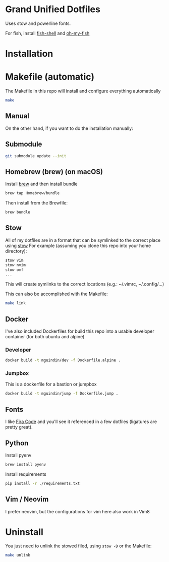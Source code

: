 # Grand Unified Dotfiles

Uses stow and powerline fonts.

For fish, install [fish-shell](http://fishshell.com/) and
[oh-my-fish](https://github.com/oh-my-fish/oh-my-fish)


# Installation
# Makefile (automatic)
The Makefile in this repo will install and configure everything automatically

```sh
make
```

## Manual
On the other hand, if you want to do the installation manually:

## Submodule

```sh
git submodule update --init
```

## Homebrew (brew) (on macOS)

Install [brew](https://brew.sh/) and then install bundle
```sh
brew tap Homebrew/bundle
```

Then install from the Brewfile:
```sh
brew bundle
```

## Stow
All of my dotfiles are in a format that can be symlinked to the correct place
using [stow](https://www.gnu.org/software/stow/)
For example (assuming you clone this repo into your home directory):

```sh
stow vim
stow nvim
stow omf
...
```

This will create symlinks to the correct locations (e.g.: ~/.vimrc,
~/.config/...)

This can also be accomplished with the Makefile:
```sh
make link
```

## Docker
I've also included Dockerfiles for build this repo into a usable developer
container (for both ubuntu and alpine)

### Developer

```sh
docker build -t mguindin/dev -f Dockerfile.alpine .
```

### Jumpbox
This is a dockerfile for a bastion or jumpbox

```sh
docker build -t mguindin/jump -f Dockerfile.jump .
```

## Fonts
I like [Fira Code](https://github.com/tonsky/FiraCode) and you'll see it
referenced in a few dotfiles (ligatures are pretty great).

## Python
Install pyenv
```sh
brew install pyenv
```

Install requirements
```sh
pip install -r ./requirements.txt
```

## Vim / Neovim

I prefer neovim, but the configurations for vim here also work in Vim8

# Uninstall
You just need to unlink the stowed filed, using `stow -D` or the Makefile:
```sh
make unlink
```
